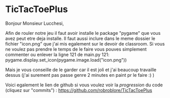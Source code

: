 # TicTacToePlus
Bonjour Monsieur Lucchesi,

Afin de rouler notre jeu il faut avoir installe le package "pygame" que vous avez peut etre deja installe.
Il faut aussi inclure dans le meme dossier le fichier "icon.png" que j'ai mis egalement sur le devoir de classroom.
Si vous ne voulez pas prendre le temps de le faire vous pouves simplement commenter ou enlever la ligne 121 de main.py
121: pygame.display.set_icon(pygame.image.load("icon.png"))

Mais je vous conseille de le garder car il est joli et j'ai beaucoup travaille dessus 
(j'ai surement pas passe genre 2 minutes en paint pr le faire :) )

Voici egalement le lien de github si vous voulez voir la *progression* du code (cliquez sur "commits") :
https://github.com/robroblore/TicTacToePlus
